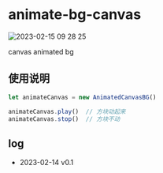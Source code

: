 # animate-bg-canvas

![2023-02-15 09 28 25](https://user-images.githubusercontent.com/12215982/218902518-8d78f061-98a2-491c-9136-80706fb01598.png)

canvas animated bg

## 使用说明

```js
let animateCanvas = new AnimatedCanvasBG()

animateCanvas.play()  // 方块动起来
animateCanvas.stop()  // 方块不动
```


## log
- 2023-02-14 v0.1
